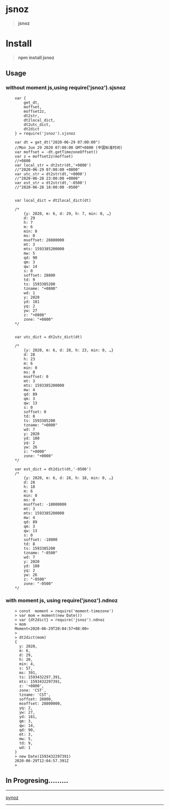 # jsnoz
>__jsnoz__

# Install

>__npm install jsnoz__


## Usage

### without moment js,using require('jsnoz').sjsnoz
        var {
            get_dt,
            moffset,
            moffset2z,
            dt2str,
            dt2local_dict,
            dt2utc_dict,
            dt2dict
        } = require('jsnoz').sjsnoz
        
        var dt = get_dt("2020-06-29 07:00:00")
        //Mon Jun 29 2020 07:00:00 GMT+0800 (中国标准时间)
        var moffset = -dt.getTimezoneOffset()
        var z = moffset2z(moffset)
        //+0800
        var local_str = dt2str(dt,'+0800')
        //"2020-06-29 07:00:00 +0800"
        var utc_str = dt2str(dt,'+0000')
        //"2020-06-28 23:00:00 +0000"
        var est_str = dt2str(dt,'-0500')
        //"2020-06-28 18:00:00 -0500"
        
        
        var local_dict = dt2local_dict(dt)
        
        /*
            {y: 2020, m: 6, d: 29, h: 7, min: 0, …}
            d: 29
            h: 7
            m: 6
            min: 0
            ms: 0
            msoffset: 28800000
            mt: 3
            mts: 1593385200000
            mw: 5
            qd: 90
            qm: 3
            qw: 14
            s: 0
            soffset: 28800
            td: 9
            ts: 1593385200
            tzname: "+0800"
            wd: 1
            y: 2020
            yd: 181
            yq: 2
            yw: 27
            z: "+0800"
            zone: "+0800"
        */
        
        
        var utc_dict = dt2utc_dict(dt)
        
        /*
            {y: 2020, m: 6, d: 28, h: 23, min: 0, …}
            d: 28
            h: 23
            m: 6
            min: 0
            ms: 0
            msoffset: 0
            mt: 3
            mts: 1593385200000
            mw: 4
            qd: 89
            qm: 3
            qw: 13
            s: 0
            soffset: 0
            td: 8
            ts: 1593385200
            tzname: "+0000"
            wd: 7
            y: 2020
            yd: 180
            yq: 2
            yw: 26
            z: "+0000"
            zone: "+0000"
        */
        
        var est_dict = dt2dict(dt,'-0500')
        /*
            {y: 2020, m: 6, d: 28, h: 18, min: 0, …}
            d: 28
            h: 18
            m: 6
            min: 0
            ms: 0
            msoffset: -18000000
            mt: 3
            mts: 1593385200000
            mw: 4
            qd: 89
            qm: 3
            qw: 13
            s: 0
            soffset: -18000
            td: 8
            ts: 1593385200
            tzname: "-0500"
            wd: 7
            y: 2020
            yd: 180
            yq: 2
            yw: 26
            z: "-0500"
            zone: "-0500"
        */

### with moment js, using require('jsnoz').ndnoz
        > const  moment = require('moment-timezone')
        > var mom = moment(new Date())
        > var {dt2dict} = require('jsnoz').ndnoz
        > mom
        Moment<2020-06-29T20:04:57+08:00>
        >
        > dt2dict(mom)
        {
          y: 2020,
          m: 6,
          d: 29,
          h: 20,
          min: 4,
          s: 57,
          ms: 391,
          ts: 1593432297.391,
          mts: 1593432297391,
          z: '+0800',
          zone: 'CST',
          tzname: 'CST',
          soffset: 28800,
          msoffset: 28800000,
          yq: 2,
          yw: 27,
          yd: 181,
          qm: 3,
          qw: 14,
          qd: 90,
          mt: 3,
          mw: 5,
          td: 9,
          wd: 1
        }
        > new Date(1593432297391)
        2020-06-29T12:04:57.391Z
        >






## In Progresing.........
-------------------------------------------------------
  

[pynoz](https://github.com/ihgazni2/pynoz)


----------------------------------------------



